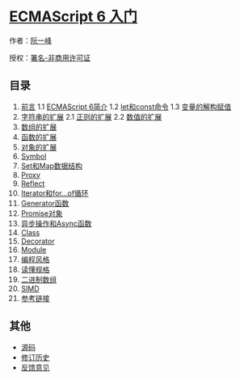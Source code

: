 # [ECMAScript 6 入门]()

作者：[阮一峰](http://www.ruanyifeng.com)

授权：<a rel="license" href="http://creativecommons.org/licenses/by-nc/4.0/">署名-非商用许可证</a>

## 目录
1. [前言](#README)
1.1 [ECMAScript 6简介](#docs/intro)
1.2 [let和const命令](#docs/let)
1.3 [变量的解构赋值](#docs/destructuring)
2. [字符串的扩展](#docs/string)
2.1 [正则的扩展](#docs/regex)
2.2 [数值的扩展](#docs/number)
1. [数组的扩展](#docs/array)
1. [函数的扩展](#docs/function)
1. [对象的扩展](#docs/object)
1. [Symbol](#docs/symbol)
1. [Set和Map数据结构](#docs/set-map)
1. [Proxy](#docs/proxy)
1. [Reflect](#docs/reflect)
1. [Iterator和for...of循环](#docs/iterator)
1. [Generator函数](#docs/generator)
1. [Promise对象](#docs/promise)
1. [异步操作和Async函数](#docs/async)
1. [Class](#docs/class)
1. [Decorator](#docs/decorator)
1. [Module](#docs/module)
1. [编程风格](#docs/style)
1. [读懂规格](#docs/spec)
1. [二进制数组](#docs/arraybuffer)
1. [SIMD](#docs/simd)
1. [参考链接](#docs/reference)

## 其他
- [源码](http://github.com/ruanyf/es6tutorial/)
- [修订历史](https://github.com/ruanyf/es6tutorial/commits/gh-pages)
- [反馈意见](https://github.com/ruanyf/es6tutorial/issues)
